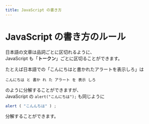 ```yaml
---
title: JavaScript の書き方
---
```


# JavaScript の書き方のルール

日本語の文章は品詞ごとに区切れるように、  
JavaScript も「**トークン**」ごとに区切ることができます。  
  
たとえば日本語での「こんにちはと書かれたアラートを表示しろ」は  

```
こんにちは と 書か れ た アラート を 表示 しろ
```

のように分解することができますが、  
JavaScript の `alert("こんにちは");` も同じように

```js
alert ( "こんんちは" ) ;
```
分解することができます。  

